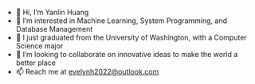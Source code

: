 - 👋 Hi, I’m Yanlin Huang
- 👀 I’m interested in Machine Learning, System Programming, and Database Management
- 🌱 I just graduated from the University of Washington, with a Computer Science major
- 💞️ I’m looking to collaborate on innovative ideas to make the world a better place
- 📫 Reach me at evelynh2022@outlook.com

<!---
evelynh142/evelynh142 is a ✨ special ✨ repository because its `README.md` (this file) appears on your GitHub profile.
You can click the Preview link to take a look at your changes.
--->

